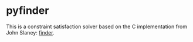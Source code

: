 
# pyfinder

This is a constraint satisfaction solver based on
the C implementation from John Slaney:
[finder](http://users.cecs.anu.edu.au/~jks/finder.html).




